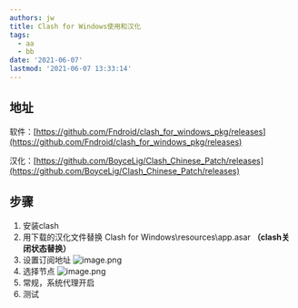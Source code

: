 ```yaml
---
authors: jw
title: Clash for Windows使用和汉化
tags:
  - aa
  - bb
date: '2021-06-07'
lastmod: '2021-06-07 13:33:14'
---
```


## 地址
软件：[https://github.com/Fndroid/clash_for_windows_pkg/releases](https://github.com/Fndroid/clash_for_windows_pkg/releases)

汉化：[https://github.com/BoyceLig/Clash_Chinese_Patch/releases](https://github.com/BoyceLig/Clash_Chinese_Patch/releases)  

## 步骤

 1. 安装clash
 2. 用下载的汉化文件替换 Clash for Windows\resources\app.asar **（clash关闭状态替换）**
 3. 设置订阅地址
	![image.png](https://i.loli.net/2021/06/07/GPaQYlTmsROeuqd.png)
 4. 选择节点
   ![image.png](https://i.loli.net/2021/06/07/KxviqQglAIRn3JN.png)
 5. 常规，系统代理开启
 6. 测试